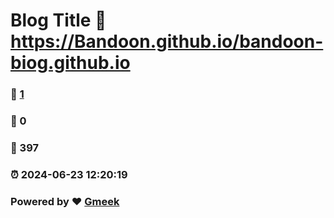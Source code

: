 # Blog Title :link: https://Bandoon.github.io/bandoon-biog.github.io 
### :page_facing_up: [1](https://Bandoon.github.io/bandoon-biog.github.io/tag.html) 
### :speech_balloon: 0 
### :hibiscus: 397 
### :alarm_clock: 2024-06-23 12:20:19 
### Powered by :heart: [Gmeek](https://github.com/Meekdai/Gmeek)

